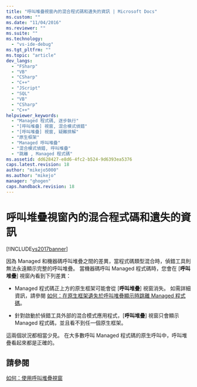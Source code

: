 ```yaml
---
title: "呼叫堆疊視窗內的混合程式碼和遺失的資訊 | Microsoft Docs"
ms.custom: ""
ms.date: "11/04/2016"
ms.reviewer: ""
ms.suite: ""
ms.technology: 
  - "vs-ide-debug"
ms.tgt_pltfrm: ""
ms.topic: "article"
dev_langs: 
  - "FSharp"
  - "VB"
  - "CSharp"
  - "C++"
  - "JScript"
  - "SQL"
  - "VB"
  - "CSharp"
  - "C++"
helpviewer_keywords: 
  - "Managed 程式碼, 逐步執行"
  - "[呼叫堆疊] 視窗, 混合模式偵錯"
  - "[呼叫堆疊] 視窗, 疑難排解"
  - "原生框架"
  - "Managed 呼叫堆疊"
  - "混合模式偵錯, 呼叫堆疊"
  - "跳離 , Managed 程式碼"
ms.assetid: dd628427-e8d6-4fc2-b524-9d6393ea5376
caps.latest.revision: 18
author: "mikejo5000"
ms.author: "mikejo"
manager: "ghogen"
caps.handback.revision: 18
---
```

# 呼叫堆疊視窗內的混合程式碼和遺失的資訊
[!INCLUDE[vs2017banner](../code-quality/includes/vs2017banner.md)]

因為 Managed 和機器碼呼叫堆疊之間的差異，當程式碼類型混合時，偵錯工具則無法永遠顯示完整的呼叫堆疊。  當機器碼呼叫 Managed 程式碼時，您會在 \[**呼叫堆疊**\] 視窗內看到下列差異：  
  
-   Managed 程式碼正上方的原生框架可能會從 \[**呼叫堆疊**\] 視窗消失。  如需詳細資訊，請參閱 [如何：在原生框架遺失於呼叫堆疊顯示時跳離 Managed 程式碼](../Topic/How%20to:%20Step%20out%20of%20Managed%20Code%20when%20Native%20Frames%20are%20Missing%20from%20the%20Call%20Stack%20Window.md)。  
  
-   針對啟動於偵錯工具外部的混合模式應用程式，\[**呼叫堆疊**\] 視窗只會顯示 Managed 程式碼，並且看不到任一個原生框架。  
  
 這兩個狀況都相當少見。  在大多數呼叫 Managed 程式碼的原生呼叫中，呼叫堆疊看起來都是正確的。  
  
## 請參閱  
 [如何：使用呼叫堆疊視窗](../debugger/how-to-use-the-call-stack-window.md)
